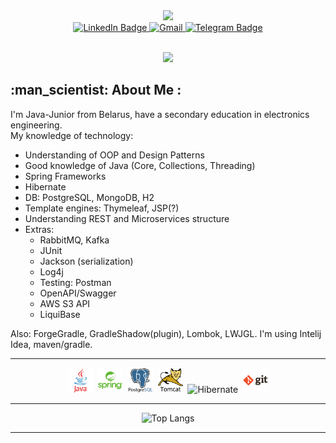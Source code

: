 <div id="header" align="center">
  <img src="https://i.pinimg.com/originals/ab/dc/be/abdcbe5fdef8ee78bdc312cda2b67df6.gif" width="150"/>
</div>

<div id="badges" align ="center">
  <a href="https://www.linkedin.com/in/ne9ko">
    <img src="https://img.shields.io/badge/LinkedIn-blue?style=for-the-badge&logo=linkedin&logoColor=white" alt="LinkedIn Badge"/>
  </a>
  <a href="mailto:xpor2002@gmail.com">
    <img alt="Gmail" src="https://img.shields.io/badge/Gmail-D14836?style=for-the-badge&logo=gmail&logoColor=white" />
  </a>
  <a href="https://t.me/ne9ko">
    <img src="https://img.shields.io/badge/Telegram-blue?style=for-the-badge&logo=telegram&logoColor=black" alt="Telegram Badge"/>
  </a>
  <br>
  <img src="https://komarev.com/ghpvc/?username=Laytin&style=flat-square&color=blue" alt=""/ align="center">

  [![](https://cf.way2muchnoise.eu/1093326.svg)](https://www.curseforge.com/minecraft/mc-mods/exln-tab)
  
</div>



<h2>:man_scientist: About Me :</h2>

I'm Java-Junior from Belarus, have a secondary education in electronics engineering.
<br>
My knowledge of technology: 

- Understanding of OOP and Design Patterns
- Good knowledge of Java (Core, Collections, Threading)
- Spring Frameworks
- Hibernate
- DB: PostgreSQL, MongoDB, H2
- Template engines: Thymeleaf, JSP(?)
- Understanding REST and Microservices structure
- Extras:
  - RabbitMQ, Kafka
  - JUnit
  - Jackson (serialization)
  - Log4j
  - Testing: Postman
  - OpenAPI/Swagger
  - AWS S3 API
  - LiquiBase

Also: ForgeGradle, GradleShadow(plugin), Lombok, LWJGL.
I'm using Intelij Idea, maven/gradle.

---
<div align = "center">
  <img src="https://github.com/devicons/devicon/blob/master/icons/java/java-original-wordmark.svg" title="Java" alt="Java" width="40" height="40"/>&nbsp;
  <img src="https://github.com/devicons/devicon/blob/master/icons/spring/spring-original-wordmark.svg" title="Spring" alt="Spring" width="40" height="40"/>&nbsp;
  <img src="https://github.com/devicons/devicon/blob/master/icons/postgresql/postgresql-original-wordmark.svg" title="PostgreSQL"  alt="PostgreSQL" width="40" height="40"/>&nbsp;
  <img src="https://github.com/devicons/devicon/blob/master/icons/tomcat/tomcat-original-wordmark.svg" title="Tomcat"  alt="Tomcat" width="40" height="40"/>&nbsp;
  <img src="https://cdn.worldvectorlogo.com/logos/hibernate.svg" title="Hibernate"  alt="Hibernate" width="40" height="40"/>&nbsp;
  <img src="https://github.com/devicons/devicon/blob/master/icons/git/git-original-wordmark.svg" title="Git" **alt="Git" width="40" height="40"/>
</div>

---
<div align = "center">

![Top Langs](https://github-readme-stats.vercel.app/api/top-langs/?username=Laytin&layout=compact)
  
</div>

---
